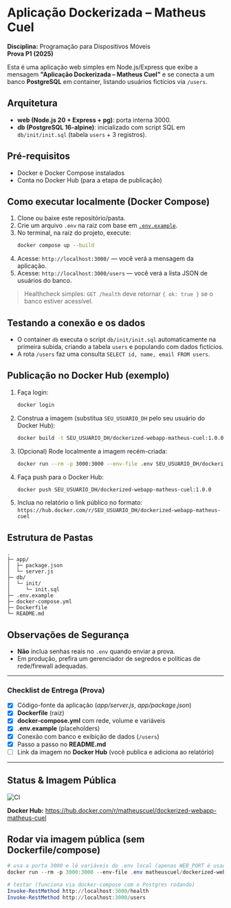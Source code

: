 
# Aplicação Dockerizada – Matheus Cuel

**Disciplina:** Programação para Dispositivos Móveis  
**Prova P1 (2025)**

Esta é uma aplicação web simples em Node.js/Express que exibe a mensagem **"Aplicação Dockerizada – Matheus Cuel"** e se conecta a um banco **PostgreSQL** em container, listando usuários fictícios via `/users`.

## Arquitetura
- **web (Node.js 20 + Express + pg)**: porta interna 3000.
- **db (PostgreSQL 16-alpine)**: inicializado com script SQL em `db/init/init.sql` (tabela `users` + 3 registros).

## Pré-requisitos
- Docker e Docker Compose instalados
- Conta no Docker Hub (para a etapa de publicação)

## Como executar localmente (Docker Compose)
1. Clone ou baixe este repositório/pasta.
2. Crie um arquivo `.env` na raiz com base em [`.env.example`](.env.example).
3. No terminal, na raiz do projeto, execute:
   ```bash
   docker compose up --build
   ```
4. Acesse: `http://localhost:3000/` — você verá a mensagem da aplicação.
5. Acesse: `http://localhost:3000/users` — você verá a lista JSON de usuários do banco.

> Healthcheck simples: `GET /health` deve retornar `{ ok: true }` se o banco estiver acessível.

## Testando a conexão e os dados
- O container `db` executa o script `db/init/init.sql` automaticamente na primeira subida, criando a tabela `users` e populando com dados fictícios.
- A rota `/users` faz uma consulta `SELECT id, name, email FROM users`.

## Publicação no Docker Hub (exemplo)
1. Faça login:
   ```bash
   docker login
   ```
2. Construa a imagem (substitua `SEU_USUARIO_DH` pelo seu usuário do Docker Hub):
   ```bash
   docker build -t SEU_USUARIO_DH/dockerized-webapp-matheus-cuel:1.0.0 .
   ```
3. (Opcional) Rode localmente a imagem recém-criada:
   ```bash
   docker run --rm -p 3000:3000 --env-file .env SEU_USUARIO_DH/dockerized-webapp-matheus-cuel:1.0.0
   ```
4. Faça push para o Docker Hub:
   ```bash
   docker push SEU_USUARIO_DH/dockerized-webapp-matheus-cuel:1.0.0
   ```
5. Inclua no relatório o link público no formato:  
   `https://hub.docker.com/r/SEU_USUARIO_DH/dockerized-webapp-matheus-cuel`

## Estrutura de Pastas
```text
.
├─ app/
│  ├─ package.json
│  └─ server.js
├─ db/
│  └─ init/
│     └─ init.sql
├─ .env.example
├─ docker-compose.yml
├─ Dockerfile
└─ README.md
```

## Observações de Segurança
- **Não** inclua senhas reais no `.env` quando enviar a prova.
- Em produção, prefira um gerenciador de segredos e políticas de rede/firewall adequadas.

---

### Checklist de Entrega (Prova)
- [x] Código-fonte da aplicação (_app/server.js_, _app/package.json_)
- [x] **Dockerfile** (raiz)
- [x] **docker-compose.yml** com rede, volume e variáveis
- [x] **.env.example** (placeholders)
- [x] Conexão com banco e exibição de dados (`/users`)
- [x] Passo a passo no **README.md**
- [ ] Link da imagem no **Docker Hub** (você publica e adiciona ao relatório)
---

## Status & Imagem Pública
![CI](https://github.com/Matheuscuel/prova-p1-topicos-2025-docker-app/actions/workflows/docker-ci.yml/badge.svg)

**Docker Hub:** https://hub.docker.com/r/matheuscuel/dockerized-webapp-matheus-cuel

## Rodar via imagem pública (sem Dockerfile/compose)
``` powershell
# usa a porta 3000 e lê variáveis do .env local (apenas WEB_PORT é usada pela app)
docker run --rm -p 3000:3000 --env-file .env matheuscuel/dockerized-webapp-matheus-cuel:latest

# testar (funciona via docker-compose com o Postgres rodando)
Invoke-RestMethod http://localhost:3000/health
Invoke-RestMethod http://localhost:3000/users
```
